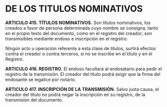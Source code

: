 # DE LOS TITULOS NOMINATIVOS

__ARTICULO 415. TÍTULOS NOMINATIVOS.__ Son títulos nominativos, los creados a favor de
persona determinada cuyo nombre se consigna, tanto en el propio texto del documento, como
en el registro del creador; son transmisibles mediante endoso e inscripción en el registro.

Ningún acto u operación referente a esta clase de títulos, surtirá efectos contra el creador o
contra terceros, si no se inscribe en el título y en el Registro.

__ARTICULO 416. REGISTRO.__ El endoso facultará al endosatario para pedir el registro de la
transmisión. El creador del título podrá exigir que la firma del endosante se legalice por notario.

__ARTICULO 417. INSCRIPCIÓN DE LA TRANSMISIÓN.__ Salvo justa causa, el creador del título
no podrá negar la inscripción en su registro, de la transmisión del documento.